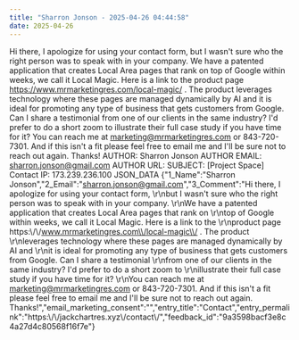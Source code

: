 ```yaml
---
title: "Sharron Jonson - 2025-04-26 04:44:58"
date: 2025-04-26
---
```


Hi there, I apologize for using your contact form, but I wasn't sure who the right person was to speak with in your company. We have a patented application that creates Local Area pages that rank on top of Google within weeks, we call it Local Magic. Here is a link to the product page https://www.mrmarketingres.com/local-magic/ . The product leverages technology where these pages are managed dynamically by AI and it is ideal for promoting any type of business that gets customers from Google. Can I share a testimonial from one of our clients in the same industry? I'd prefer to do a short zoom to illustrate their full case study if you have time for it? You can reach me at marketing@mrmarketingres.com or 843-720-7301. And if this isn't a fit please feel free to email me and I'll be sure not to reach out again. Thanks! <!--more--> AUTHOR: Sharron Jonson AUTHOR EMAIL: sharron.jonson@gmail.com AUTHOR URL: SUBJECT: \[Project Space\] Contact IP: 173.239.236.100 JSON\_DATA {"1\_Name":"Sharron Jonson","2\_Email":"sharron.jonson@gmail.com","3\_Comment":"Hi there, I apologize for using your contact form, \\r\\nbut I wasn't sure who the right person was to speak with in your company. \\r\\nWe have a patented application that creates Local Area pages that rank on \\r\\ntop of Google within weeks, we call it Local Magic. Here is a link to the \\r\\nproduct page https:\\/\\/www.mrmarketingres.com\\/local-magic\\/ . The product \\r\\nleverages technology where these pages are managed dynamically by AI and \\r\\nit is ideal for promoting any type of business that gets customers from Google. Can I share a testimonial \\r\\nfrom one of our clients in the same industry? I'd prefer to do a short zoom to \\r\\nillustrate their full case study if you have time for it? \\r\\nYou can reach me at marketing@mrmarketingres.com or 843-720-7301. And if this isn't a fit please feel free to email me and I'll be sure not to reach out again. Thanks!","email\_marketing\_consent":"","entry\_title":"Contact","entry\_permalink":"https:\\/\\/jackchartres.xyz\\/contact\\/","feedback\_id":"9a3598bacf3e8c4a27d4c80568f16f7e"}
